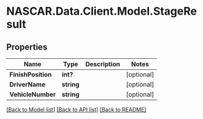 # NASCAR.Data.Client.Model.StageResult
## Properties

Name | Type | Description | Notes
------------ | ------------- | ------------- | -------------
**FinishPosition** | **int?** |  | [optional] 
**DriverName** | **string** |  | [optional] 
**VehicleNumber** | **string** |  | [optional] 

[[Back to Model list]](../README.md#documentation-for-models) [[Back to API list]](../README.md#documentation-for-api-endpoints) [[Back to README]](../README.md)

